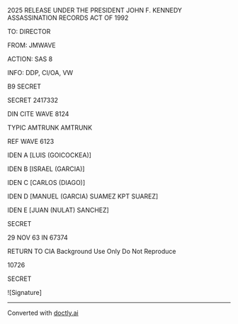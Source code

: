 2025 RELEASE UNDER THE PRESIDENT JOHN F. KENNEDY ASSASSINATION RECORDS ACT OF 1992

TO: DIRECTOR

FROM: JMWAVE

ACTION: SAS 8

INFO: DDP, CI/OA, VW

B9 SECRET

SECRET 2417332

DIN CITE WAVE 8124

TYPIC AMTRUNK AMTRUNK

REF WAVE 6123

IDEN A [LUIS (GOICOCKEA)]

IDEN B [ISRAEL (GARCIA)]

IDEN C [CARLOS (DIAGO)]

IDEN D [MANUEL (GARCIA) SUAMEZ KPT SUAREZ]

IDEN E [JUAN (NULAT) SANCHEZ]

SECRET

29 NOV 63 IN 67374

RETURN TO CIA
Background Use Only
Do Not Reproduce

10726

SECRET

![Signature]


---
Converted with [doctly.ai](https://doctly.ai)